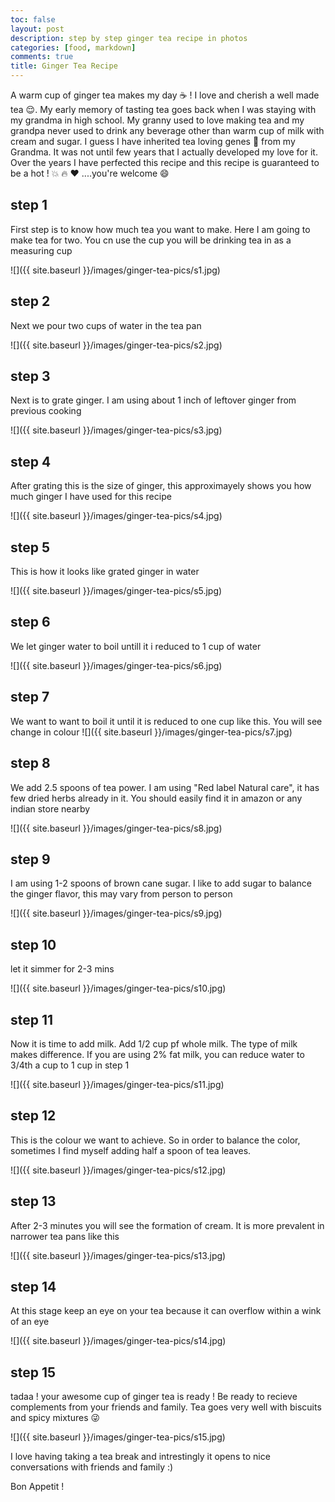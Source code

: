 ```yaml
---
toc: false
layout: post
description: step by step ginger tea recipe in photos
categories: [food, markdown]
comments: true
title: Ginger Tea Recipe 
---
```

A warm cup of ginger tea makes my day :coffee: ! I love and cherish a well made tea :relieved:.  My early memory of tasting tea goes back when I was staying 
with my grandma in high school. My granny used to love making tea and my grandpa never used to drink any beverage other than warm cup 
of milk with cream and sugar. I guess I have inherited tea loving genes :jeans: from my Grandma. It was not until few years that I actually 
developed my love for it. Over the years I have perfected this recipe and this recipe is guaranteed to be a hot ! :boom: :fire: :heart: ....you're welcome :smile: 

## step 1

First step is to know how much tea you want to make. Here I am going to make tea for two. You cn use the cup you will be drinking tea in as a measuring cup

![]({{ site.baseurl }}/images/ginger-tea-pics/s1.jpg)


## step 2

Next we pour two cups of water in the tea pan 

![]({{ site.baseurl }}/images/ginger-tea-pics/s2.jpg)

## step 3

Next is to grate ginger. I am using about 1 inch of leftover ginger from previous cooking

![]({{ site.baseurl }}/images/ginger-tea-pics/s3.jpg)

## step 4

After grating this is the size of ginger, this approximayely shows you how much ginger I have used for this recipe

![]({{ site.baseurl }}/images/ginger-tea-pics/s4.jpg)

## step 5

This is how it looks like grated ginger in water

![]({{ site.baseurl }}/images/ginger-tea-pics/s5.jpg)

## step 6

We let ginger water to boil untill it i reduced to 1 cup of water

![]({{ site.baseurl }}/images/ginger-tea-pics/s6.jpg)

## step 7

We want to want to boil it until it is reduced to one cup like this. You will see change in colour
![]({{ site.baseurl }}/images/ginger-tea-pics/s7.jpg)

## step 8

We add 2.5 spoons of tea power. I am using "Red label Natural care", it has few dried herbs already in it. You should easily find it in amazon or any indian store nearby

![]({{ site.baseurl }}/images/ginger-tea-pics/s8.jpg)

## step 9

I am using 1-2 spoons of brown cane sugar. I like to add sugar to balance the ginger flavor, this may vary from person to person

![]({{ site.baseurl }}/images/ginger-tea-pics/s9.jpg)

## step 10

let it simmer for 2-3 mins

![]({{ site.baseurl }}/images/ginger-tea-pics/s10.jpg)

## step 11

Now it is time to add milk. Add 1/2 cup pf whole milk. The type of milk makes difference. If you are using 2% fat milk, you can reduce water to 3/4th a cup to 1 cup in step 1

![]({{ site.baseurl }}/images/ginger-tea-pics/s11.jpg)

## step 12

This is the colour we want to achieve. So in order to balance the color, sometimes I find myself adding half a spoon of tea leaves.

![]({{ site.baseurl }}/images/ginger-tea-pics/s12.jpg)

## step 13

After 2-3 minutes you will see the formation of cream. It is more prevalent in narrower tea pans like this

![]({{ site.baseurl }}/images/ginger-tea-pics/s13.jpg)

## step 14

At this stage keep an eye on your tea because it can overflow within a wink of an eye

![]({{ site.baseurl }}/images/ginger-tea-pics/s14.jpg)

## step 15

tadaa ! your awesome cup of ginger tea is ready ! Be ready to recieve complements from your friends and family. Tea goes very well with biscuits and spicy mixtures :stuck_out_tongue_winking_eye:

![]({{ site.baseurl }}/images/ginger-tea-pics/s15.jpg)

I love having taking a tea break and intrestingly it opens to nice conversations with friends and family :)

Bon Appetit ! 